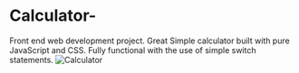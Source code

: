 # Calculator-
Front end web development project.
Great Simple calculator built with pure JavaScript and CSS.
Fully functional with the use of simple switch statements.
![Calculator](https://user-images.githubusercontent.com/79469954/125782767-74d94381-e083-482c-a27c-60ebd0e0f44e.png)
